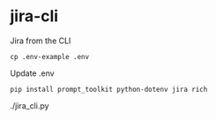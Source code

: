 # jira-cli
Jira from the CLI

```
cp .env-example .env
```

Update .env

```
pip install prompt_toolkit python-dotenv jira rich
```

./jira_cli.py
